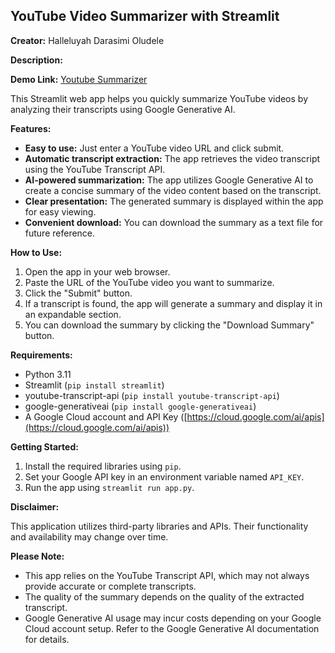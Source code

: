 ## YouTube Video Summarizer with Streamlit

**Creator:** Halleluyah Darasimi Oludele

**Description:**

**Demo Link:** [Youtube Summarizer](https://youtubevideosum.streamlit.app/)

This Streamlit web app helps you quickly summarize YouTube videos by analyzing their transcripts using Google Generative AI. 

**Features:**

- **Easy to use:** Just enter a YouTube video URL and click submit.
- **Automatic transcript extraction:** The app retrieves the video transcript using the YouTube Transcript API.
- **AI-powered summarization:** The app utilizes Google Generative AI to create a concise summary of the video content based on the transcript.
- **Clear presentation:** The generated summary is displayed within the app for easy viewing.
- **Convenient download:** You can download the summary as a text file for future reference.

**How to Use:**

1. Open the app in your web browser.
2. Paste the URL of the YouTube video you want to summarize.
3. Click the "Submit" button.
4. If a transcript is found, the app will generate a summary and display it in an expandable section.
5. You can download the summary by clicking the "Download Summary" button.

**Requirements:**

- Python 3.11
- Streamlit (`pip install streamlit`)
- youtube-transcript-api (`pip install youtube-transcript-api`)
- google-generativeai (`pip install google-generativeai`)
- A Google Cloud account and API Key ([https://cloud.google.com/ai/apis](https://cloud.google.com/ai/apis))

**Getting Started:**

1. Install the required libraries using `pip`.
2. Set your Google API key in an environment variable named `API_KEY`.
3. Run the app using `streamlit run app.py`.

**Disclaimer:**

This application utilizes third-party libraries and APIs. Their functionality and availability may change over time.

**Please Note:**

- This app relies on the YouTube Transcript API, which may not always provide accurate or complete transcripts. 
- The quality of the summary depends on the quality of the extracted transcript.
- Google Generative AI usage may incur costs depending on your Google Cloud account setup. Refer to the Google Generative AI documentation for details.
